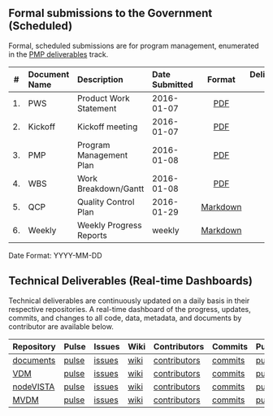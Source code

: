 ## Formal submissions to the Government (Scheduled)

Formal, scheduled submissions are for program management, enumerated in the [PMP deliverables](https://github.com/vistadataproject/documents/blob/master/README.md#program-management) track. 

\# | Document Name | Description | Date Submitted | Format | Deliverable #
:---: | :--- | :--- | :--- | :---:| :---:
1. | PWS | Product Work Statement|  2016-01-07 | [PDF](/Submissions/VistAMetadata-PWS-2015-12-09.pdf)  | NA
2. | Kickoff | Kickoff meeting|  2016-01-07 | [PDF](/Submissions/VistAMetadata-Kickoff-2016-01-07.pdf)  | 1
3. | PMP | Program Management Plan | 2016-01-08 |[PDF](/Submissions/VistAMetadata-PMP-2016-01-08.pdf) | 2 
4. | WBS | Work Breakdown/Gantt |  2016-01-08 | [PDF](/Submissions/VistAMetadata-WBS-2016-01-08.pdf)  |  2
5. | QCP | Quality Control Plan | 2016-01-29 |[Markdown](/Submissions/VistAMetadata-Quality_Control_Plan-20160129.md) | 1B 
6. | Weekly | Weekly Progress Reports | weekly | [Markdown](https://github.com/vistadataproject/documents/wiki/Weekly-Status-Summaries) | 3

Date Format:  YYYY-MM-DD


## Technical Deliverables (Real-time Dashboards)
Technical deliverables are continuously updated on a daily basis in their respective repositories.  A real-time dashboard of the progress, updates, commits, and changes to all code, data, metadata, and documents by contributor are available below.


Repository | Pulse | Issues | Wiki | Contributors | Commits | Punchcard
--- | --- | --- | --- | --- | --- |--- 
[documents](https://github.com/vistadataproject/documents) | [pulse](https://github.com/vistadataproject/documents/pulse) | [issues](https://github.com/vistadataproject/documents/issues) | [wiki](https://github.com/vistadataproject/documents/wiki) | [contributors](https://github.com/vistadataproject/documents/graphs/contributors) | [commits](https://github.com/vistadataproject/documents/graphs/commit-activity) | [punchcard](https://github.com/vistadataproject/documents/graphs/punch-card)
[VDM](https://github.com/vistadataproject/VDM) | [pulse](https://github.com/vistadataproject/VDM/pulse) | [issues](https://github.com/vistadataproject/VDM/issues) | [wiki](https://github.com/vistadataproject/VDM/wiki) | [contributors](https://github.com/vistadataproject/VDM/graphs/contributors) | [commits](https://github.com/vistadataproject/VDM/graphs/commit-activity) | [punchcard](https://github.com/vistadataproject/VDM/graphs/punch-card)
[nodeVISTA](https://github.com/vistadataproject/nodeVISTA) | [pulse](https://github.com/vistadataproject/nodeVISTA/pulse) | [issues](https://github.com/vistadataproject/nodeVISTA/issues) | [wiki](https://github.com/vistadataproject/nodeVISTA/wiki) | [contributors](https://github.com/vistadataproject/nodeVISTA/graphs/contributors) | [commits](https://github.com/vistadataproject/nodeVISTA/graphs/commit-activity) | [punchcard](https://github.com/vistadataproject/nodeVISTA/graphs/punch-card)
[MVDM](https://github.com/vistadataproject/MVDMmap) | [pulse](https://github.com/vistadataproject/MVDMmap/pulse) | [issues](https://github.com/vistadataproject/MVDMmap/issues) | [wiki](https://github.com/vistadataproject/MVDMmap/wiki) | [contributors](https://github.com/vistadataproject/MVDMmap/graphs/contributors) | [commits](https://github.com/vistadataproject/MVDMmap/graphs/commit-activity) | [punchcard](https://github.com/vistadataproject/MVDMmap/graphs/punch-card)





